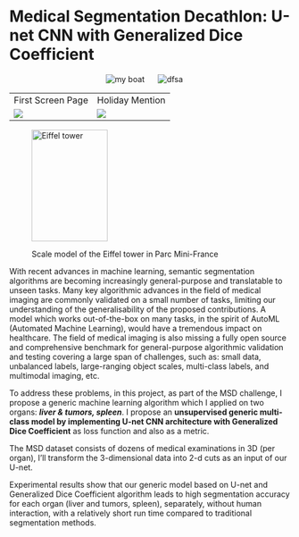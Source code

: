 # Medical Segmentation Decathlon: U-net CNN with Generalized Dice Coefficient

<figure>
  <p align="center">
    <img src="https://user-images.githubusercontent.com/88136596/136197398-a584b511-a82e-4b7a-a80c-bfac32c19428.gif" alt="my boat" />
    <img src="https://user-images.githubusercontent.com/88136596/136198937-c88385bb-a741-4115-89dc-d07ae7051649.gif" hspace="20" alt="dfsa" title="dsfsf" />
  </p>
</figure>
  

<p align="center"></p>
<table>
    <tr>
      <td>First Screen Page</td>
      <td>Holiday Mention</td>
    </tr>
    <tr>
      <td><img src="https://user-images.githubusercontent.com/88136596/136198937-c88385bb-a741-4115-89dc-d07ae7051649.gif"></td>
      <td><img src="https://user-images.githubusercontent.com/88136596/136198937-c88385bb-a741-4115-89dc-d07ae7051649.gif"></td>
    </tr>
</table>
<p></p>

<figure>
  <p><img src="eiffel.jpg"
    width="136" height="200"
    alt="Eiffel tower">
  <figcaption>Scale model of the
    Eiffel tower in
    Parc Mini-France</figcaption>
</figure>


With recent advances in machine learning, semantic segmentation algorithms are becoming increasingly general-purpose and translatable to unseen tasks. Many key algorithmic advances in the field of medical imaging are commonly validated on a small number of tasks, limiting our understanding of the generalisability of the proposed contributions. A model which works out-of-the-box on many tasks, in the spirit of AutoML (Automated Machine Learning), would have a tremendous impact on healthcare. The field of medical imaging is also missing a fully open source and comprehensive benchmark for general-purpose algorithmic validation and testing covering a large span of challenges, such as: small data, unbalanced labels, large-ranging object scales, multi-class labels, and multimodal imaging, etc.

To address these problems, in this project, as part of the MSD challenge, I propose a generic machine learning algorithm which I applied on two organs: ***liver & tumors, spleen***. I propose an **unsupervised generic multi-class model by implementing U-net CNN architecture with Generalized Dice Coefficient** as loss function and also as a metric. 

The MSD dataset consists of dozens of medical examinations in 3D (per organ), I’ll transform the 3-dimensional data into 2-d cuts as an input of our U-net. 

Experimental results show that our generic model based on U-net and Generalized Dice Coefficient algorithm leads to high segmentation accuracy for each organ (liver and tumors, spleen), separately, without human interaction, with a relatively short run time compared to traditional segmentation methods.
